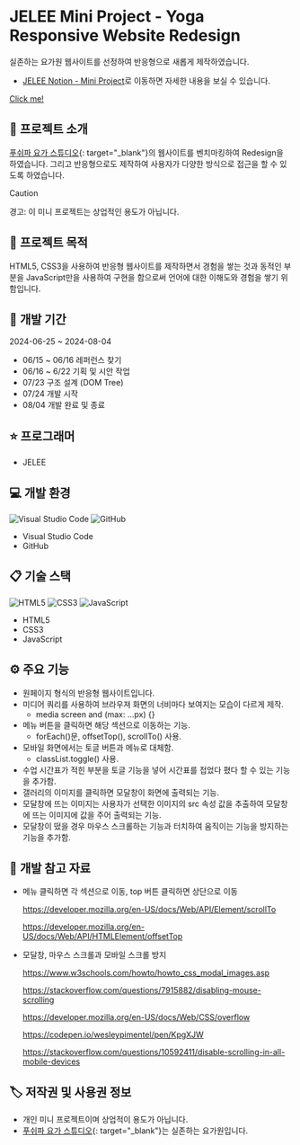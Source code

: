 # JELEE Mini Project - Yoga Responsive Website Redesign
실존하는 요가원 웹사이트를 선정하여 반응형으로 새롭게 제작하였습니다.
- <p><a href="https://www.notion.so/c6998e4a8d13433ab60b650051fa3cfa?pvs=4" target="_blank">JELEE Notion - Mini Project</a>로 이동하면 자세한 내용을 보실 수 있습니다.</p>
<a target="_blank" href="your link here">Click me!</a>

## 	:speech_balloon: 프로젝트 소개
[푸쉬파 요가 스튜디오](https://pushpayogastudio.modoo.at/){: target="_blank"}의 웹사이트를 벤치마킹하여 Redesign을 하였습니다.
그리고 반응형으로도 제작하여 사용자가 다양한 방식으로 접근을 할 수 있도록 하였습니다.
> [!CAUTION]
> 경고: 이 미니 프로젝트는 상업적인 용도가 아닙니다.

## :walking: 프로젝트 목적
HTML5, CSS3을 사용하여 반응형 웹사이트를 제작하면서 경험을 쌓는 것과 동적인 부분을 JavaScript만을 사용하여 구현을 함으로써 언어에 대한 이해도와 경험을 쌓기 위함입니다.

## :calendar: 개발 기간
2024-06-25 ~ 2024-08-04
- 06/15 ~ 06/16 레퍼런스 찾기
- 06/16 ~ 6/22 기획 및 시안 작업
- 07/23 구조 설계 (DOM Tree)
- 07/24 개발 시작
- 08/04 개발 완료 및 종료

## 	:star: 프로그래머
- JELEE

## :computer: 개발 환경
![Visual Studio Code](https://img.shields.io/badge/Visual%20Studio%20Code-0078d7.svg?style=for-the-badge&logo=visual-studio-code&logoColor=white)
![GitHub](https://img.shields.io/badge/github-%23121011.svg?style=for-the-badge&logo=github&logoColor=white)
- Visual Studio Code
- GitHub

## :clipboard: 기술 스택
![HTML5](https://img.shields.io/badge/html5-%23E34F26.svg?style=for-the-badge&logo=html5&logoColor=white)
![CSS3](https://img.shields.io/badge/css3-%231572B6.svg?style=for-the-badge&logo=css3&logoColor=white)
![JavaScript](https://img.shields.io/badge/javascript-%23323330.svg?style=for-the-badge&logo=javascript&logoColor=%23F7DF1E)
- HTML5
- CSS3
- JavaScript

## :gear: 주요 기능
- 원페이지 형식의 반응형 웹사이트입니다.
- 미디어 쿼리를 사용하여 브라우져 화면의 너비마다 보여지는 모습이 다르게 제작.
  - media screen and (max: ...px) {}
- 메뉴 버튼을 클릭하면 해당 섹션으로 이동하는 기능.
  - forEach()문, offsetTop(), scrollTo() 사용.
- 모바일 화면에서는 토글 버튼과 메뉴로 대체함.
  - classList.toggle() 사용.
- 수업 시간표가 적힌 부분을 토글 기능을 넣어 시간표를 접었다 폈다 할 수 있는 기능을 추가함.
- 갤러리의 이미지를 클릭하면 모달창이 화면에 출력되는 기능.
- 모달창에 뜨는 이미지는 사용자가 선택한 이미지의 src 속성 값을 추출하여 모달창에 뜨는 이미지에 값을 주어 출력되는 기능.
- 모달창이 떴을 경우 마우스 스크롤하는 기능과 터치하여 움직이는 기능을 방지하는 기능을 추가함.

## :eyes: 개발 참고 자료
- 메뉴 클릭하면 각 섹션으로 이동, top 버튼 클릭하면 상단으로 이동
    
    https://developer.mozilla.org/en-US/docs/Web/API/Element/scrollTo
    
    https://developer.mozilla.org/en-US/docs/Web/API/HTMLElement/offsetTop
    
- 모달창, 마우스 스크롤과 모바일 스크롤 방지
    
    https://www.w3schools.com/howto/howto_css_modal_images.asp
    
    https://stackoverflow.com/questions/7915882/disabling-mouse-scrolling
    
    https://developer.mozilla.org/en-US/docs/Web/CSS/overflow
    
    https://codepen.io/wesleypimentel/pen/KpgXJW
    
    https://stackoverflow.com/questions/10592411/disable-scrolling-in-all-mobile-devices

## :label: 저작권 및 사용권 정보
- 개인 미니 프로젝트이며 상업적이 용도가 아닙니다.
- [푸쉬파 요가 스튜디오](https://pushpayogastudio.modoo.at/){: target="_blank"}는 실존하는 요가원입니다.
